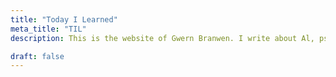 ```yaml
---
title: "Today I Learned"
meta_title: "TIL"
description: This is the website of Gwern Branwen. I write about Al, psychology, & statistics. I am best known for my writings about Al scaling, poetry & anime neural networks, darknet markets & Bitcoin, blinded self-ex- periments, and dual n-back & spaced repetition.

draft: false
---
```


